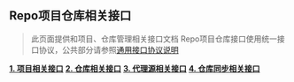 ## Repo项目仓库相关接口

> 此页面提供和项目、仓库管理相关接口文档
> Repo项目仓库接口使用统一接口协议，公共部分请参照[通用接口协议说明](./common/common.md)

**[1. 项目相关接口](repo/project.md)**
**[2. 仓库相关接口](repo/repository.md)**
**[3. 代理源相关接口](repo/proxy-channel.md)**
**[4. 仓库同步相关接口](repo/replication.md)**
